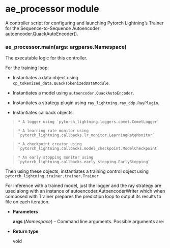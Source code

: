 # ae_processor module

A controller script for configuring and launching Pytorch Lightning’s Trainer for the Sequence-to-Sequence
Autoencoder: autoencoder.QuackAutoEncoder().


### ae_processor.main(args: argparse.Namespace)
The executable logic for this controller.

For the training loop:


* Instantiates a data object using `cp_tokenized_data.QuackTokenizedDataModule`.


* Instantiates a model using `autoencoder.QuackAutoEncoder`.


* Instantiates a strategy plugin using `ray_lightning.ray_ddp.RayPlugin`.


* Instantiates callback objects:

> 
>     * A logger using `pytorch_lightning.loggers.comet.CometLogger`


>     * A learning rate monitor using `pytorch_lightning.callbacks.lr_monitor.LearningRateMonitor`


>     * A checkpoint creator using `pytorch_lightning.callbacks.model_checkpoint.ModelCheckpoint`


>     * An early stopping monitor using `pytorch_lightning.callbacks.early_stopping.EarlyStopping`

Then using these objects, instantiates a training control object using `pytorch_lightning.trainer.trainer.Trainer`

For inference with a trained model, just the logger and the ray strategy are used along with an instance of
autoencoder.AutoencoderWriter which when composed with Trainer prepares the prediction loop to output its results
to file on each iteration.


* **Parameters**

    **args** (*Namespace*) – Command line arguments.  Possible arguments are:




* **Return type**

    void

